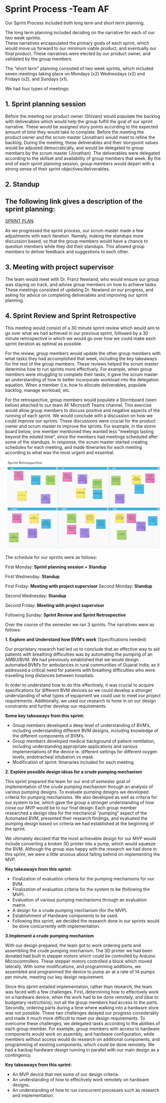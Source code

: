 
<h1>Sprint Process -Team AF</h1>

Our Sprint Process included both long term and short term planning.  

The long term planning included deciding on the narrative for each of our two week sprints.  
These narratives encapsulated the primary goals of each sprint, which would move us forward to our minimum viable product, and eventually our final product. These narratives were elected by our product owner, and validated by the group members.  

The “short term” planning consisted of two week sprints, which included seven meetings taking place on Mondays (x2) Wednesdays (x2) and Fridays (x2), and Sundays (x1).  

We had four types of meetings:

<h2>1. Sprint planning session </h2>
Before the meeting our product owner (Shivani) would populate the backlog with deliverables which would help the group fulfill the goal of our sprint narrative. These would be assigned story points according to the expected amount of time they would take to complete. Before the meeting the product owner and the scrum master (Jonathan) would meet to refine the backlog. During the meeting, these deliverables and their storypoint values would be adjusted democratically, and would be delegated to group members by the scrum master (Jonathan). The deliverables were delegated according to the skillset and availability of group members that week. By the end of each sprint planning session, group members would depart with a strong sense of their sprint objectives/deliverables. 

<h2>2. Standup</h2>
<h2>The following link gives a description of the sprint planning: </h2>
<a href="https://github.com/SidB16/ENG4000-Team-A-F/blob/main/docs/gate1/sprint-planning.md"> SPRINT PLAN </a>

As we progressed the sprint process, our scrum master made a few adjustments with each iteration. Namely, making the standups more discussion based, so that the group members would have a chance to question members while they did their standups. This allowed group members to deliver feedback and suggestions to each other.  

<h2>3.  Meeting with project supervisor</h2>
The team would meet with Dr. Franz Newland, who would ensure our group was staying on track, and advise group members on how to achieve tasks. These meetings consisted of updating Dr. Newland on our progress, and asking for advice on completing deliverables and improving our sprint planning. 

<h2>4. Sprint Review and Sprint Retrospective</h2>
This meeting would consist of a 30 minute sprint review which would aim to go over what we had achieved in our previous sprint, followed by a 30 minute retrospective in which we would go over how we could make each sprint iteration as optimal as possible.  

For the review, group members would update the other group members with what tasks they had accomplished that week, including the key takeaways for the rest of the group members. 
These reviews helped the scrum master determine how to run sprints more effectively. For example, when group members were struggling to complete their tasks, it gave the scrum master an understanding of how to better incorporate workload into the delegation equation. When a member (i.e. how to allocate deliverables, populate backlog, manage workload, etc.  
 

For the retrospective, group members would populate a Stormboard (seen below) attached to our team AF Microsoft Teams channel. This exercise would allow group members to discuss positive and negative aspects of the running of each sprint. We would conclude with a discussion on how we could improve our sprints. These discussions were crucial for the product owner and scrum master to improve the sprints. For example, in the storm board below, one member mentioned they wanted less “meetings lasting beyond the 
eduled time”, since the members had meetings scheduled after some of the standups. In response, the scrum master started creating schedules for each meeting, and made itineraries for each meeting according to what was the most urgent and essential.  




 
<img src="decembermvp_images/yoni.PNG" alt=" " class="inline"/>





The schedule for our sprints were as follows:  

First Monday:<b> Sprint planning session + Standup</b>

First Wednesday: <b>Standup</b>
 
First Friday:  <b>Meeting with project supervisor </b>
Second Monday: <b>Standup</b>

Second Wednesday: <b>Standup</b>

Second Friday:  <b>Meeting with project supervisor</b>

Following Sunday: <b>Sprint Review and Sprint Retrospective</b>

Over the course of the semester we ran 3 sprints. 
The narratives were as follows:

**1. Explore and Understand how BVM’s work**
(Specifications needed)

Our proprietary research had led us to conclude that an effective way to aid patients with breathing difficulties was by automating the pumping of an AMBU/BVM.  We had previously established that we would design automated BVM’s for ambulances in rural communities of Gujarat India, as it addressed a critical need for patients with breathing difficulties who were travelling long distances between hospitals.  

In order to understand how to do this effectively, it was crucial to acquire specifications for different BVM devices so we could develop a stronger understanding of what types of equipment we could use to meet our project requirements.  Additionally, we used our research to hone in on our design constraints and further develop our requirements. 

**Some key takeaways from this sprint:**
* Group members developed a deep level of understanding of BVM’s, including understanding different BVM designs, including knowledge of the different components of BVM’s.
* Group members developed medical background of patient ventilation, including understanding appropriate applications and various implementations of the device ie. different settings for different oxygen levels, endotracheal intubation vs mask.
* Modification of sprint: Itineraries included for each meeting.
     
**2. Explore possible design ideas for a crude pumping mechanism**

This sprint prepared the team for our end of semester goal of implementation of the crude pumping mechanism through an analysis of various pumping designs.  To evaluate pumping designs we developed criteria for pumping mechanisms.  We also developed as well as criteria for our system to be, which gave the group a stronger understanding of how close our MVP would be to our final design. Each group member researched a design idea for the mechanical “pumping” aspect of the Automated BVM, presented their research findings, and evaluated the pumping design based on criteria we had established at the beginning of the sprint.  

We ultimately decided that the most achievable design for our MVP would include converting a broken 3D printer into a pump, which would squeeze the BVM.   Although the group was happy with the research we had done in this sprint, we were a little anxious about falling behind on implementing the MVP. 

**Key takeaways from this sprint:**
* Finalization of evaluation criteria for the pumping mechanisms for our BVM.
* Finalization of evaluation criteria for the system to be (following the MVP).
* Evaluation of various pumping mechanisms through an evaluation matrix.
* A design for a crude pumping mechanism (for the MVP).
* Establishment of Hardware components to be used.
* Following this sprint, we decided the research done in our sprints would be done concurrently with implementation.


**3.Implement a crude pumping mechanism**

With our design prepared, the team got to work ordering parts and assembling the crude pumping mechanism.  The 3D printer we had been donated had built in stepper motors which could be controlled by Arduino Microcontrollers.  These stepper motors controlled a block which moved laterally.  With some modifications, and programming additions, we assembled and programmed the device to pump air at a rate of 14 pumps per minute, meeting our key design requirement.  

Since this sprint entailed implementation, rather than research, the team was faced with a few challenges. First, determining how to effectively work on a hardware device, when the work had to be done remotely, and (due to budgetary restrictions), not all the group members had access to the parts. Secondly, ordering parts during a time where walking into a hardware store was not possible. These two challenges delayed our progress considerably and made it much more difficult to meet our design requirements. To overcome these challenges, we delegated tasks according to the abilities of each group member. For example, group members with access to hardware components would work on assembly, and hardware configuration, while members without access would do research on additional components, and programming of existing components, which could be done remotely. We had a backup hardware design running in parallel with our main design as a contingency.  


**Key takeaways from this sprint:**
* An MVP device that met some of our design criteria.
* An understanding of how to effectively work remotely on hardware designs.
* An understanding of how to run concurrent processes such as research and implementation.




